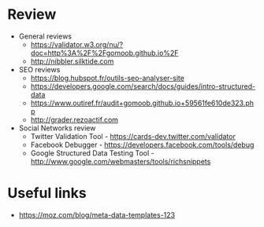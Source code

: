 # Review
 * General reviews
     * https://validator.w3.org/nu/?doc=http%3A%2F%2Fgomoob.github.io%2F
     * http://nibbler.silktide.com
 * SEO reviews
     * https://blog.hubspot.fr/outils-seo-analyser-site
     * https://developers.google.com/search/docs/guides/intro-structured-data
     * https://www.outiref.fr/audit+gomoob.github.io+59561fe610de323.php
     * http://grader.rezoactif.com
 * Social Networks review
     * Twitter Validation Tool - https://cards-dev.twitter.com/validator
     * Facebook Debugger - https://developers.facebook.com/tools/debug
     * Google Structured Data Testing Tool - http://www.google.com/webmasters/tools/richsnippets

# Useful links

 * https://moz.com/blog/meta-data-templates-123